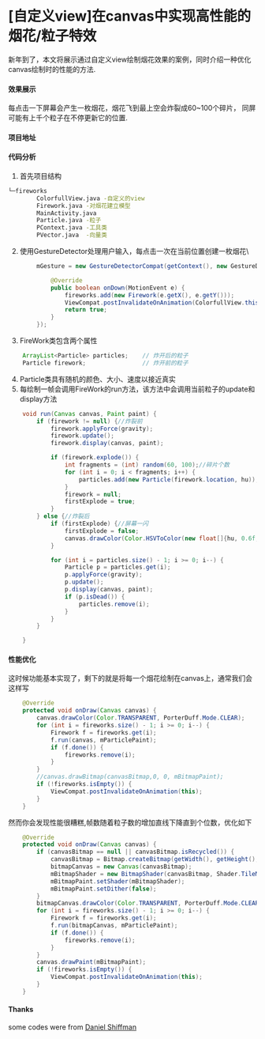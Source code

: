 \[自定义view\]在canvas中实现高性能的烟花/粒子特效
================================

新年到了，本文将展示通过自定义view绘制烟花效果的案例，同时介绍一种优化canvas绘制时的性能的方法.

#### 效果展示
每点击一下屏幕会产生一枚烟花，烟花飞到最上空会炸裂成60~100个碎片，
同屏可能有上千个粒子在不停更新它的位置.
#### 项目地址

#### 代码分析
1. 首先项目结构

```bash
└─fireworks
        ColorfullView.java -自定义的view
        Firework.java -对烟花建立模型
        MainActivity.java
        Particle.java -粒子
        PContext.java -工具类
        PVector.java  -向量类
```
2. 使用GestureDetector处理用户输入，每点击一次在当前位置创建一枚烟花\

```java
        mGesture = new GestureDetectorCompat(getContext(), new GestureDetector.SimpleOnGestureListener() {

            @Override
            public boolean onDown(MotionEvent e) {
                fireworks.add(new Firework(e.getX(), e.getY()));
                ViewCompat.postInvalidateOnAnimation(ColorfullView.this);
                return true;
            }
        });
```
3. FireWork类包含两个属性

```java
    ArrayList<Particle> particles;    // 炸开后的粒子
    Particle firework;                // 炸开前的粒子
```
4. Particle类具有随机的颜色、大小、速度以接近真实
5. 每绘制一帧会调用FireWork的run方法，该方法中会调用当前粒子的update和display方法

```java
    void run(Canvas canvas, Paint paint) {
        if (firework != null) {//炸裂前
            firework.applyForce(gravity);
            firework.update();
            firework.display(canvas, paint);

            if (firework.explode()) {
                int fragments = (int) random(60, 100);//碎片个数
                for (int i = 0; i < fragments; i++) {
                    particles.add(new Particle(firework.location, hu));    // Add "num" amount of particles to the arraylist
                }
                firework = null;
                firstExplode = true;
            }
        } else {//炸裂后
            if (firstExplode) {//屏幕一闪
                firstExplode = false;
                canvas.drawColor(Color.HSVToColor(new float[]{hu, 0.6f, 0.6f}));
            }

            for (int i = particles.size() - 1; i >= 0; i--) {
                Particle p = particles.get(i);
                p.applyForce(gravity);
                p.update();
                p.display(canvas, paint);
                if (p.isDead()) {
                    particles.remove(i);
                }
            }
        }

    }
```

#### 性能优化
这时候功能基本实现了，剩下的就是将每一个烟花绘制在canvas上，通常我们会这样写

```java
    @Override
    protected void onDraw(Canvas canvas) {
        canvas.drawColor(Color.TRANSPARENT, PorterDuff.Mode.CLEAR);
        for (int i = fireworks.size() - 1; i >= 0; i--) {
            Firework f = fireworks.get(i);
            f.run(canvas, mParticlePaint);
            if (f.done()) {
                fireworks.remove(i);
            }
        }
        //canvas.drawBitmap(canvasBitmap,0, 0, mBitmapPaint);
        if (!fireworks.isEmpty()) {
            ViewCompat.postInvalidateOnAnimation(this);
        }
    }
```
然而你会发现性能很糟糕,帧数随着粒子数的增加直线下降直到个位数，优化如下

```java
    @Override
    protected void onDraw(Canvas canvas) {
        if (canvasBitmap == null || canvasBitmap.isRecycled()) {
            canvasBitmap = Bitmap.createBitmap(getWidth(), getHeight(), Bitmap.Config.ARGB_8888);
            bitmapCanvas = new Canvas(canvasBitmap);
            mBitmapShader = new BitmapShader(canvasBitmap, Shader.TileMode.CLAMP, Shader.TileMode.CLAMP);
            mBitmapPaint.setShader(mBitmapShader);
            mBitmapPaint.setDither(false);
        }
        bitmapCanvas.drawColor(Color.TRANSPARENT, PorterDuff.Mode.CLEAR);
        for (int i = fireworks.size() - 1; i >= 0; i--) {
            Firework f = fireworks.get(i);
            f.run(bitmapCanvas, mParticlePaint);
            if (f.done()) {
                fireworks.remove(i);
            }
        }
        canvas.drawPaint(mBitmapPaint);
        if (!fireworks.isEmpty()) {
            ViewCompat.postInvalidateOnAnimation(this);
        }
    }
```


#### Thanks
some codes were from [Daniel Shiffman](https://github.com/shiffman)
